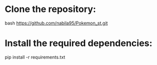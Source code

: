 # Clone the repository:
bash https://github.com/nabila95/Pokemon_st.git

# Install the required dependencies:
pip install -r requirements.txt


